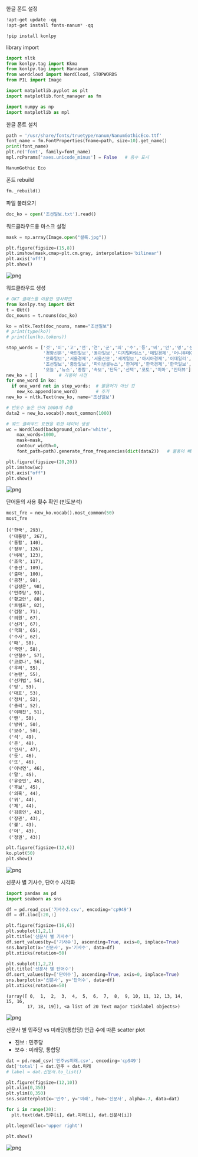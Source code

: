 한글 폰트 설정

```python
!apt-get update -qq
!apt-get install fonts-nanum* -qq 
```

    
    


```python
!pip install konlpy
```

    
    
library import
```python
import nltk
from konlpy.tag import Kkma
from konlpy.tag import Hannanum
from wordcloud import WordCloud, STOPWORDS
from PIL import Image

import matplotlib.pyplot as plt
import matplotlib.font_manager as fm

import numpy as np
import matplotlib as mpl
```

한글 폰트 설치
```python
path = '/usr/share/fonts/truetype/nanum/NanumGothicEco.ttf'
font_name = fm.FontProperties(fname=path, size=10).get_name()
print(font_name)
plt.rc('font', family=font_name)
mpl.rcParams['axes.unicode_minus'] = False   # 음수 표시
```

    NanumGothic Eco
    

폰트 rebuild
```python
fm._rebuild()
```

파일 불러오기


```python
doc_ko = open('조선일보.txt').read()
```

워드클라우드용 마스크 설정


```python
mask = np.array(Image.open("셜록.jpg"))
```


```python
plt.figure(figsize=(15,8))
plt.imshow(mask,cmap=plt.cm.gray, interpolation='bilinear')
plt.axis('off')
plt.show()
```


![png](img/output_9_0.png)


워드클라우드 생성


```python
# OKT 클래스를 이용한 명사확인
from konlpy.tag import Okt
t = Okt()
doc_nouns = t.nouns(doc_ko)

ko = nltk.Text(doc_nouns, name="조선일보")
# print(type(ko))
# print(len(ko.tokens))

stop_words = ['것','이','고','전','연','군','의','수','등','비','안','명','선','중','때문',
              '경향신문','국민일보','동아일보','디지털타임스','매일경제','머니투데이',
              '문화일보','서울경제','서울신문','세계일보','아시아경제','이데일리','전자신문',
              '조선일보','중앙일보','파이낸셜뉴스','한겨레','한국경제','한국일보','헤럴드경제',
              '오늘','뉴스','종합','속보','단독','선택','포토','미아','인터뷰']   # 불용어 사전
new_ko = [ ]        # 가용어 사전
for one_word in ko:
  if one_word not in stop_words:  # 불용어가 아닌 것
    new_ko.append(one_word)       # 추가
new_ko = nltk.Text(new_ko, name='조선일보')

# 빈도수 높은 단어 1000개 추출
data2 = new_ko.vocab().most_common(1000) 

# 워드 클라우드 표현을 위한 데이터 생성
wc = WordCloud(background_color='white',
    max_words=1000,
    mask=mask,
    contour_width=0,
    font_path=path).generate_from_frequencies(dict(data2))   # 불용어 빼고 단어의 빈도로

plt.figure(figsize=(20,20))
plt.imshow(wc)
plt.axis("off")
plt.show()
```


![png](img/output_11_0.png)


단어들의 사용 횟수 확인 (빈도분석)


```python
most_fre = new_ko.vocab().most_common(50)
most_fre
```




    [('한국', 293),
     ('대통령', 267),
     ('통합', 140),
     ('정부', 126),
     ('비례', 123),
     ('조국', 117),
     ('총선', 109),
     ('출마', 100),
     ('공천', 98),
     ('김정은', 98),
     ('민주당', 93),
     ('황교안', 88),
     ('트럼프', 82),
     ('검찰', 71),
     ('의원', 67),
     ('선거', 67),
     ('국회', 65),
     ('수사', 62),
     ('때', 58),
     ('국민', 58),
     ('안철수', 57),
     ('코로나', 56),
     ('우리', 55),
     ('논란', 55),
     ('선거법', 54),
     ('당', 53),
     ('대표', 53),
     ('정치', 52),
     ('총리', 52),
     ('이해찬', 51),
     ('땐', 50),
     ('방위', 50),
     ('보수', 50),
     ('석', 49),
     ('은', 48),
     ('인사', 47),
     ('듯', 46),
     ('또', 46),
     ('이낙연', 46),
     ('말', 45),
     ('유승민', 45),
     ('후보', 45),
     ('의혹', 44),
     ('위', 44),
     ('제', 44),
     ('김종인', 43),
     ('장관', 43),
     ('불', 43),
     ('더', 43),
     ('정권', 43)]




```python
plt.figure(figsize=(12,6))
ko.plot(50)
plt.show()
```


![png](img/output_14_0.png)


신문사 별 기사수, 단어수 시각화


```python
import pandas as pd
import seaborn as sns

df = pd.read_csv('기사수2.csv', encoding='cp949')
df = df.iloc[:20,:]

plt.figure(figsize=(16,6))
plt.subplot(1,2,1)
plt.title('신문사 별 기사수')
df.sort_values(by=['기사수'], ascending=True, axis=0, inplace=True)
sns.barplot(x='신문사', y='기사수', data=df)
plt.xticks(rotation=50)

plt.subplot(1,2,2)
plt.title('신문사 별 단어수')
df.sort_values(by=['단어수'], ascending=True, axis=0, inplace=True)
sns.barplot(x='신문사', y='단어수', data=df)
plt.xticks(rotation=50)
```




    (array([ 0,  1,  2,  3,  4,  5,  6,  7,  8,  9, 10, 11, 12, 13, 14, 15, 16,
            17, 18, 19]), <a list of 20 Text major ticklabel objects>)




![png](img/output_16_1.png)


신문사 별 민주당 vs 미래당(통합당) 언급 수에 따른 scatter plot
* 진보 : 민주당
* 보수 : 미래당, 통합당


```python
dat = pd.read_csv('민주vs미래.csv', encoding='cp949')
dat['total'] = dat.민주 + dat.미래
# label = dat.신문사.to_list()

plt.figure(figsize=(12,10))
plt.xlim(0,350)
plt.ylim(0,350)
sns.scatterplot(x='민주', y='미래', hue='신문사', alpha=.7, data=dat)

for i in range(20):
  plt.text(dat.민주[i], dat.미래[i], dat.신문사[i])

plt.legend(loc='upper right')

plt.show()
```


![png](img/output_18_0.png)



```python

```
